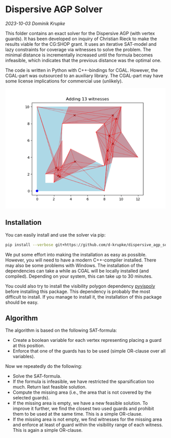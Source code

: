 # Dispersive AGP Solver

_2023-10-03 Dominik Krupke_

This folder contains an exact solver for the Dispersive AGP (with vertex
guards). It has been developed on inquiry of Christian Rieck to make the results
viable for the CG:SHOP grant. It uses an iterative SAT-model and lazy
constraints for coverage via witnesses to solve the problem. The minimal
distance is incrementally increased until the formula becomes infeasible, which
indicates that the previous distance was the optimal one.

The code is written in Python with C++-bindings for CGAL. However, the CGAL-part
was outsourced to an auxiliary library. The CGAL-part may have some license
implications for commercial use (unlikely).

![example](https://github.com/d-krupke/dispersive_agp_solver/blob/main/docs/figures/animation.gif?raw=true)

## Installation

You can easily install and use the solver via pip:

```bash
pip install --verbose git+https://github.com/d-krupke/dispersive_agp_solver
```

We put some effort into making the installation as easy as possible. However,
you will need to have a modern C++-compiler installed. There may also be some
problems with Windows. The installation of the dependencies can take a while as
CGAL will be locally installed (and compiled). Depending on your system, this
can take up to 30 minutes.

You could also try to install the visibility polygon dependency
[pyvispoly](https://github.com/d-krupke/pyvispoly) before installing this
package. This dependency is probably the most difficult to install. If you
manage to install it, the installation of this package should be easy.

## Algorithm

The algorithm is based on the following SAT-formula:

- Create a boolean variable for each vertex representing placing a guard at this
  position.
- Enforce that one of the guards has to be used (simple OR-clause over all
  variables).

Now we repeatedly do the following:

- Solve the SAT-formula.
- If the formula is infeasible, we have restricted the sparsification too much.
  Return last feasible solution.
- Compute the missing area (i.e., the area that is not covered by the selected
  guards).
- If the missing area is empty, we have a new feasible solution. To improve it
  further, we find the closest two used guards and prohibit them to be used at
  the same time. This is a simple OR-clause.
- If the missing area is not empty, we find witnesses for the missing area and
  enforce at least of guard within the visibility range of each witness. This is
  again a simple OR-clause.
